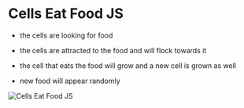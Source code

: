 # Cells Eat Food JS


- the cells are looking for food

- the cells are attracted to the food and will flock towards it

- the cell that eats the food will grow and a new cell is grown as well

- new food will appear randomly 

![Cells Eat Food JS](assets/cell.gif)